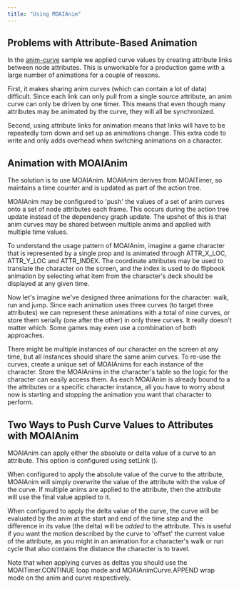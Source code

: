```yaml
---
title: "Using MOAIAnim"
---
```


Problems with Attribute-Based Animation
---------------------------------------

In the [anim-curve](samples/anim-curve.html) sample we applied curve values by creating attribute links between node attributes. This is unworkable for a production game with a large number of animations for a couple of reasons.

First, it makes sharing anim curves (which can contain a lot of data) difficult. Since each link can only pull from a single source attribute, an anim curve can only be driven by one timer. This means that even though many attributes may be animated by the curve, they will all be synchronized.

Second, using attribute links for animation means that links will have to be repeatedly torn down and set up as animations change. This extra code to write and only adds overhead when switching animations on a character.

Animation with MOAIAnim
-----------------------

The solution is to use MOAIAnim. MOAIAnim derives from MOAITimer, so maintains a time counter and is updated as part of the action tree.

MOAIAnim may be configured to 'push' the values of a set of anim curves onto a set of node attributes each frame. This occurs during the action tree update instead of the dependency graph update. The upshot of this is that anim curves may be shared between multiple anims and applied with multiple time values.

To understand the usage pattern of MOAIAnim, imagine a game character that is represented by a single prop and is animated through ATTR\_X\_LOC, ATTR\_Y\_LOC and ATTR\_INDEX. The coordinate attributes may be used to translate the character on the screen, and the index is used to do flipbook animation by selecting what item from the character's deck should be displayed at any given time.

Now let's imagine we've designed three animations for the character: walk, run and jump. Since each animation uses three curves (to target three attributes) we can represent these animations with a total of nine curves, or store them serially (one after the other) in only three curves. It really doesn't matter which. Some games may even use a combination of both approaches.

There might be multiple instances of our character on the screen at any time, but all instances should share the same anim curves. To re-use the curves, create a unique set of MOAIAnims for each instance of the character. Store the MOAIAnims in the character's table so the logic for the character can easily access them. As each MOAIAnim is already bound to a the attributes or a specific character instance, all you have to worry about now is starting and stopping the animation you want that character to perform.

Two Ways to Push Curve Values to Attributes with MOAIAnim
---------------------------------------------------------

MOAIAnim can apply either the absolute or delta value of a curve to an attribute. This option is configured using setLink ().

When configured to apply the absolute value of the curve to the attribute, MOAIAnim will simply overwrite the value of the attribute with the value of the curve. If multiple anims are applied to the attribute, then the attribute will use the final value applied to it.

When configured to apply the delta value of the curve, the curve will be evaluated by the anim at the start and end of the time step and the difference in its value (the delta) will be <i>added</i> to the attribute. This is useful if you want the motion described by the curve to 'offset' the current value of the attribute, as you might in an animation for a character's walk or run cycle that also contains the distance the character is to travel.

Note that when applying curves as deltas you should use the MOAITimer.CONTINUE loop mode and MOAIAnimCurve.APPEND wrap mode on the anim and curve respectively.
